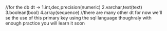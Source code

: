 //for the db 
dt -> 1.int,dec,precision(numeric)
      2.varchar,text(text)
      3.boolean(bool)
      4.array(sequence)
    //there are many other dt for now we'll se the use of this 
primary key 
using the sql language thoughraly with enough practice you will learn it soon 
